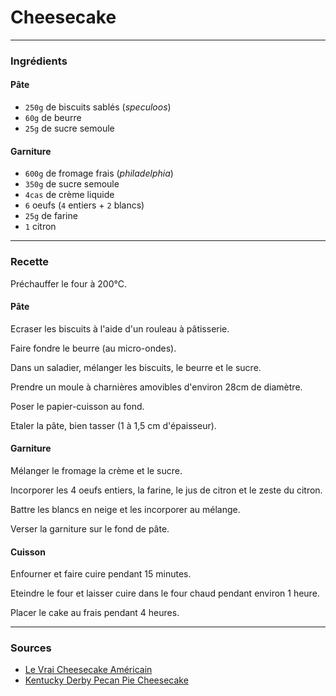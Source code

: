 # Cheesecake

---

### Ingrédients

#### Pâte
* `250g` de biscuits sablés (*speculoos*)
* `60g` de beurre
* `25g` de sucre semoule

#### Garniture
* `600g` de fromage frais (*philadelphia*)
* `350g` de sucre semoule
* `4cas` de crème liquide
* `6` oeufs (`4` entiers + `2` blancs)
* `25g` de farine
* `1` citron

---

### Recette

Préchauffer le four à 200°C.

#### Pâte

Ecraser les biscuits à l'aide d'un rouleau à pâtisserie.

Faire fondre le beurre (au micro-ondes).

Dans un saladier, mélanger les biscuits, le beurre et le sucre.

Prendre un moule à charnières amovibles d'environ 28cm de diamètre.

Poser le papier-cuisson au fond.

Etaler la pâte, bien tasser (1 à 1,5 cm d'épaisseur).

#### Garniture

Mélanger le fromage la crème et le sucre.

Incorporer les 4 oeufs entiers, la farine, le jus de citron et le zeste du citron.

Battre les blancs en neige et les incorporer au mélange.

Verser la garniture sur le fond de pâte.

#### Cuisson

[//]: # (FIXME: indicate temperature)

Enfourner et faire cuire pendant 15 minutes.

Eteindre le four et laisser cuire dans le four chaud pendant environ 1 heure.

Placer le cake au frais pendant 4 heures.

---

### Sources

* [Le Vrai Cheesecake Américain](https://www.cuisineamericaine-cultureusa.com/le-vrai-cheesecake-americain-recette-et-conseils/)
* [Kentucky Derby Pecan Pie Cheesecake](https://tasty.co/recipe/kentucky-derby-pecan-pie-cheesecake)
